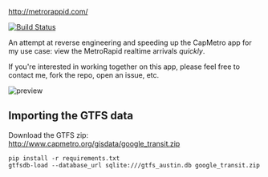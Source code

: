 http://metrorappid.com/

[![Build Status](https://travis-ci.org/luqmaan/MetroRappid.svg?branch=dev)](https://travis-ci.org/luqmaan/MetroRappid)

An attempt at reverse engineering and speeding up the CapMetro app for my use case: view the MetroRapid realtime arrivals *quickly*.

If you're interested in working together on this app, please feel free to contact me, fork the repo, open an issue, etc.

![preview](http://metrorappid.com/img/screenshot3-1136.png)

Importing the GTFS data
--

Download the GTFS zip: http://www.capmetro.org/gisdata/google_transit.zip

```
pip install -r requirements.txt
gtfsdb-load --database_url sqlite:///gtfs_austin.db google_transit.zip
```
